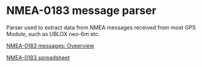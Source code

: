 # NMEA-0183 message parser

Parser used to extract data from NMEA messages received from most GPS Module, such as UBLOX neo-6m etc.

[NMEA-0183 messages: Oveerview](https://receiverhelp.trimble.com/alloy-gnss/en-us/NMEA-0183messages_MessageOverview.html)

[NMEA-0183 spreadsheet](https://docs.google.com/spreadsheets/d/1Y8mJinXm0K_eeO3JRtDRkNoarwrAKhB7OqoIx5QzDeo/edit?usp=sharing)
